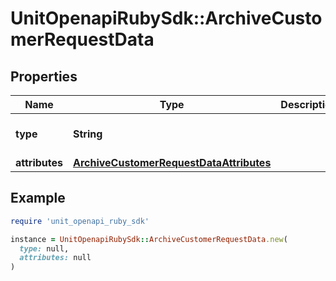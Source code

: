 # UnitOpenapiRubySdk::ArchiveCustomerRequestData

## Properties

| Name | Type | Description | Notes |
| ---- | ---- | ----------- | ----- |
| **type** | **String** |  | [optional][default to &#39;archiveCustomer&#39;] |
| **attributes** | [**ArchiveCustomerRequestDataAttributes**](ArchiveCustomerRequestDataAttributes.md) |  | [optional] |

## Example

```ruby
require 'unit_openapi_ruby_sdk'

instance = UnitOpenapiRubySdk::ArchiveCustomerRequestData.new(
  type: null,
  attributes: null
)
```

